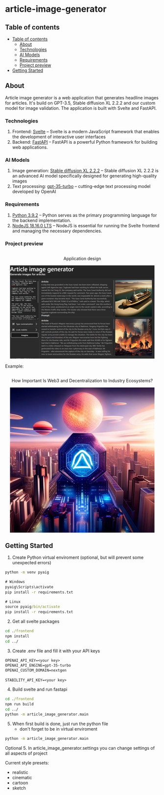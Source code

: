 # article-image-generator
## Table of contents

- [Table of contents](#table-of-contents)
    - [About](#about)
    - [Technologies](#technologies)
    - [AI Models](#ai-models)
    - [Requirements](#requirements)
    - [Project preview](#project-preview)
- [Getting Started](#getting-started)

## About
Article image generator is a web application that generates headline images for articles. It's build on GPT-3.5, Stable diffusion XL 2.2.2 and our custom model for image validation. The application is built with Svelte and FastAPI.

### Technologies
1. Frontend: [Svelte](https://svelte.dev/) – Svelte is a modern JavaScript framework that enables the development of interactive user interfaces
2. Backend: [FastAPI](https://fastapi.tiangolo.com/) – FastAPI is a powerful Python framework for building web applications.

### AI Models
1. Image generation: [Stable diffusion XL 2.2.2](https://stability.ai/blog/stable-diffusion-public-release) – Stable diffusion XL 2.2.2 is an advanced AI model specifically designed for generating high-quality images
2. Text processing: [gpt-35-turbo](https://openai.com/blog/introducing-chatgpt-and-whisper-apis) – cutting-edge text processing model developed by OpenAI

### Requirements
1. [Python 3.9.2](https://www.python.org/downloads/) – Python serves as the primary programming language for the backend implementation.
2. [NodeJS 18.16.0 LTS](https://nodejs.org/en) – NodeJS is essential for running the Svelte frontend and managing the necessary dependencies.

### Project preview

<div style="display: flex; flex-direction: column; align-items: center; text-align: center; margin:1rem;">
  <p>Application design</p>
  <!-- FIXME: Replace for newer img -->
  <img src="aig.png">
</div>
Example:
<div style="display: flex; flex-direction: column; align-items: center; text-align: center; margin:1rem;">
  <p>How Important Is Web3 and Decentralization to Industry Ecosystems?</p>
  <img src="example.jpg">
</div>

## Getting Started

1. Create Python virtual enviroment (optional, but will prevent some unexpected errors)

```cmd
python -m venv pyaig
```

```cmd
# Windows
pyaig\Scripts\activate
pip install -r requirements.txt
```

```cmd
# Linux
source pyaig/bin/activate
pip install -r requirements.txt
```

2. Get all svelte packages

```cmd
cd ./frontend
npm install
cd ../
```

3. Create .env file and fill it with your API keys

```env
OPENAI_API_KEY=<your key>
OPENAI_API_ENGINE=gpt-35-turbo
OPENAI_CUSTOM_DOMAIN=nextgen

STABILITY_API_KEY=<your key>
```

4. Build svelte and run fastapi

```cmd
cd ./frontend
npm run build
cd ../
python -m article_image_generator.main
```

5. When first build is done, just run the python file
    - don't forget to be in virtual enviroment

```cmd
python -m article_image_generator.main
```
Optional
5. In article_image_generator.settings you can change settings of all aspects of project


Current style presets:
- realistic
- cinematic
- cartoon
- sketch
